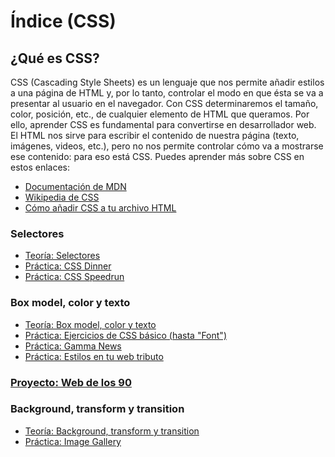 # Índice (CSS)

## ¿Qué es CSS?
CSS (Cascading Style Sheets) es un lenguaje que nos permite añadir estilos a una página de HTML y, por lo tanto, controlar el modo en que ésta se va a presentar al usuario en el navegador. Con CSS determinaremos el tamaño, color, posición, etc., de cualquier elemento de HTML que queramos. Por ello, aprender CSS es fundamental para convertirse en desarrollador web. 
El HTML nos sirve para escribir el contenido de nuestra página (texto, imágenes, videos, etc.), pero no nos permite controlar cómo va a mostrarse ese contenido: para eso está CSS. Puedes aprender más sobre CSS en estos enlaces:
- [Documentación de MDN](https://developer.mozilla.org/es/docs/Web/CSS)
- [Wikipedia de CSS](https://es.wikipedia.org/wiki/CSS)
- [Cómo añadir CSS a tu archivo HTML](https://www.w3schools.com/css/css_howto.asp)

### Selectores
- [Teoría: Selectores](selectores.md)
- [Práctica: CSS Dinner](https://flukeout.github.io/)
- [Práctica: CSS Speedrun](https://css-speedrun.netlify.app/)

### Box model, color y texto
- [Teoría: Box model, color y texto](box_model_color_texto.md)
- [Práctica: Ejercicios de CSS básico (hasta "Font")](https://www.w3schools.com/css/exercise.asp?filename=exercise_selectors1)
- [Práctica: Gamma News](../css/exercises/gamma_news/)
- [Práctica: Estilos en tu web tributo](../html/exercises/web_tributo/README.md#3-estilos)

### [Proyecto: Web de los 90](./exercises/web_arbol)

### Background, transform y transition
- [Teoría: Background, transform y transition](./background_transform.md)
- [Práctica: Image Gallery](./exercises/image_gallery/README.md)